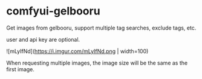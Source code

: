 # comfyui-gelbooru
Get images from gelbooru, support multiple tag searches, exclude tags, etc.

user and api key are optional.


![mLyIfNd](https://i.imgur.com/mLyIfNd.png | width=100)


When requesting multiple images, the image size will be the same as the first image.

